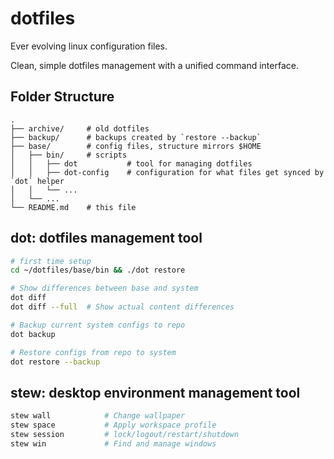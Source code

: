 # dotfiles

Ever evolving linux configuration files.

Clean, simple dotfiles management with a unified command interface.

## Folder Structure

```
.
├── archive/     # old dotfiles
├── backup/      # backups created by `restore --backup`
├── base/        # config files, structure mirrors $HOME
│   ├── bin/     # scripts
│   │   ├── dot           # tool for managing dotfiles
│   │   ├── dot-config    # configuration for what files get synced by `dot` helper
│   │   └── ...
│   └── ...
└── README.md    # this file
```

## dot: dotfiles management tool

```bash
# first time setup
cd ~/dotfiles/base/bin && ./dot restore

# Show differences between base and system
dot diff
dot diff --full  # Show actual content differences

# Backup current system configs to repo
dot backup

# Restore configs from repo to system
dot restore --backup
```

## stew: desktop environment management tool

```bash
stew wall            # Change wallpaper
stew space           # Apply workspace profile
stew session         # lock/logout/restart/shutdown
stew win             # Find and manage windows
```
